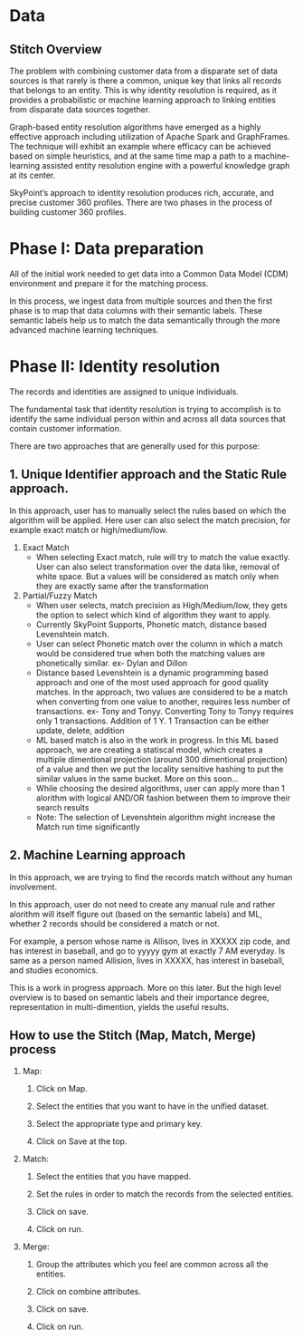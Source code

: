 # Data

## Stitch Overview

The problem with combining customer data from a disparate set of data sources is that rarely is there a common, unique key that links all records that belongs to an entity. This is why identity resolution is required, as it provides a probabilistic or machine learning approach to linking entities from disparate data sources together. 

Graph-based entity resolution algorithms have emerged as a highly effective approach including utilization of Apache Spark  and GraphFrames. The technique will exhibit an example where efficacy can be achieved based on simple heuristics, and at the same time map a path to a machine-learning assisted entity resolution engine with a powerful knowledge graph at its center.

SkyPoint’s approach to identity resolution produces rich, accurate, and precise customer 360 profiles. There are two phases in the process of building customer 360 profiles. 

# Phase I: Data preparation 

All of the initial work needed to get data into a Common Data Model (CDM) environment and prepare it for the matching process.

In this process, we ingest data from multiple sources and then the first phase is to map that data columns with their semantic labels. These semantic labels help us to match the data semantically through the more advanced machine learning techniques.

# Phase II: Identity resolution

The records and identities are assigned to unique individuals.

The fundamental task that identity resolution is trying to accomplish is to identify the same individual person within and across all data sources that contain customer information. 

There are two approaches that are generally used for this purpose:

## 1. Unique Identifier approach and the Static Rule approach. 

In this approach, user has to manually select the rules based on which the algorithm will be applied. Here user can also select the match precision, for example exact match or high/medium/low.
   1. Exact Match
      - When selecting Exact match, rule will try to match the value exactly. User can also select transformation over the data like, removal of white space. But a values will be considered as match only when they are exactly same after the transformation
   2. Partial/Fuzzy Match
      - When user selects, match precision as High/Medium/low, they gets the option to select which kind of algorithm they want to apply.
      - Currently SkyPoint Supports, Phonetic match, distance based Levenshtein match.
      - User can select Phonetic match over the column in which a match would be considered true when both the matching values are phonetically similar. ex- Dylan and Dillon
      - Distance based Levenshtein is a dynamic programming based approach and one of the most used approach for good quality matches. In the approach, two values are considered to be a match when converting from one value to another, requires less number of transactions. ex- Tony and Tonyy. Converting Tony to Tonyy requires only 1 transactions. Addition of 1 Y. 1 Transaction can be either update, delete, addition  
      - ML based match is also in the work in progress. In this ML based approach, we are creating a statiscal model, which creates a multiple dimentional projection (around 300 dimentional projection) of a value and then we put the locality sensitive hashing to put the similar values in the same bucket. More on this soon...
      - While choosing the desired algorithms, user can apply more than 1 alorithm with logical AND/OR fashion between them to improve their search results
      - Note: The selection of Levenshtein algorithm might increase the Match run time significantly

## 2. Machine Learning approach 

In this approach, we are trying to find the records match without any human involvement. 

In this approach, user do not need to create any manual rule and rather alorithm will itself figure out (based on the semantic labels) and ML, whether 2 records should be considered a match or not. 

For example, a person whose name is Allison, lives in XXXXX zip code, and has interest in baseball, and go to yyyyy gym at exactly 7 AM everyday. Is same as a person named Allision, lives in XXXXX, has interest in baseball, and studies economics.

This is a work in progress approach. More on this later. But the high level overview is to based on semantic labels and their importance degree, representation in multi-dimention, yields the useful results.

## How to use the Stitch (Map, Match, Merge) process

1. Map:

   1. Click on Map.

   2. Select the entities that you want to have in the unified dataset.

   3. Select the appropriate type and primary key.

   4. Click on Save at the top.

2. Match:

   1. Select the entities that you have mapped.

   2. Set the rules in order to match the records from the selected entities.

   3. Click on save.

   4. Click on run.

3. Merge:

   1. Group the attributes which you feel are common across all the entities.

   2. Click on combine attributes.

   3. Click on save.

   4. Click on run.
